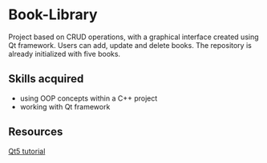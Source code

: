 # Book-Library

Project based on CRUD operations, with a graphical interface created using Qt framework. Users can add, update and delete books. The repository is already initialized with five books. 

<h2> Skills acquired </h2> 

* using OOP concepts within a C++ project
* working with Qt framework 


<h2> Resources </h2> 
<a href="https://zetcode.com/gui/qt5/"> Qt5 tutorial </a> 
